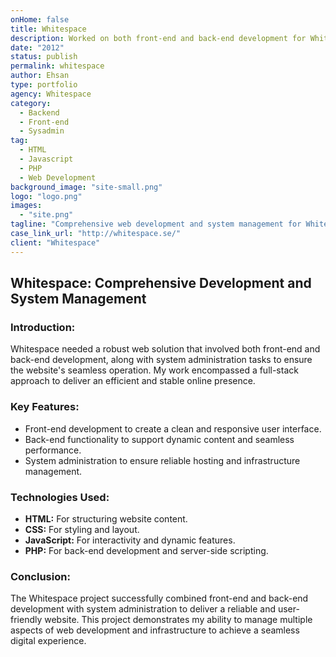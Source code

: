 ```yaml
---
onHome: false
title: Whitespace
description: Worked on both front-end and back-end development for Whitespace's website, as well as managing system administration tasks to ensure smooth operations.
date: "2012"
status: publish
permalink: whitespace
author: Ehsan
type: portfolio
agency: Whitespace
category:
  - Backend
  - Front-end
  - Sysadmin
tag:
  - HTML
  - Javascript
  - PHP
  - Web Development
background_image: "site-small.png"
logo: "logo.png"
images:
  - "site.png"
tagline: "Comprehensive web development and system management for Whitespace."
case_link_url: "http://whitespace.se/"
client: "Whitespace"
---
```


<h2>Whitespace: Comprehensive Development and System Management</h2>

<h3>Introduction:</h3>
<p>
  Whitespace needed a robust web solution that involved both front-end and back-end development, along with system administration tasks to ensure the website's seamless operation. My work encompassed a full-stack approach to deliver an efficient and stable online presence.
</p>

<h3>Key Features:</h3>
<ul>
  <li>Front-end development to create a clean and responsive user interface.</li>
  <li>Back-end functionality to support dynamic content and seamless performance.</li>
  <li>System administration to ensure reliable hosting and infrastructure management.</li>
</ul>

<h3>Technologies Used:</h3>
<ul>
  <li><b>HTML:</b> For structuring website content.</li>
  <li><b>CSS:</b> For styling and layout.</li>
  <li><b>JavaScript:</b> For interactivity and dynamic features.</li>
  <li><b>PHP:</b> For back-end development and server-side scripting.</li>
</ul>

<h3>Conclusion:</h3>
<p>
  The Whitespace project successfully combined front-end and back-end development with system administration to deliver a reliable and user-friendly website. This project demonstrates my ability to manage multiple aspects of web development and infrastructure to achieve a seamless digital experience.
</p>

